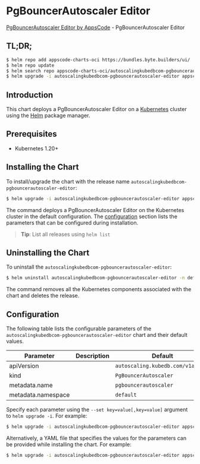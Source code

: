 # PgBouncerAutoscaler Editor

[PgBouncerAutoscaler Editor by AppsCode](https://appscode.com) - PgBouncerAutoscaler Editor

## TL;DR;

```bash
$ helm repo add appscode-charts-oci https://bundles.byte.builders/ui/
$ helm repo update
$ helm search repo appscode-charts-oci/autoscalingkubedbcom-pgbouncerautoscaler-editor --version=v0.9.0
$ helm upgrade -i autoscalingkubedbcom-pgbouncerautoscaler-editor appscode-charts-oci/autoscalingkubedbcom-pgbouncerautoscaler-editor -n default --create-namespace --version=v0.9.0
```

## Introduction

This chart deploys a PgBouncerAutoscaler Editor on a [Kubernetes](http://kubernetes.io) cluster using the [Helm](https://helm.sh) package manager.

## Prerequisites

- Kubernetes 1.20+

## Installing the Chart

To install/upgrade the chart with the release name `autoscalingkubedbcom-pgbouncerautoscaler-editor`:

```bash
$ helm upgrade -i autoscalingkubedbcom-pgbouncerautoscaler-editor appscode-charts-oci/autoscalingkubedbcom-pgbouncerautoscaler-editor -n default --create-namespace --version=v0.9.0
```

The command deploys a PgBouncerAutoscaler Editor on the Kubernetes cluster in the default configuration. The [configuration](#configuration) section lists the parameters that can be configured during installation.

> **Tip**: List all releases using `helm list`

## Uninstalling the Chart

To uninstall the `autoscalingkubedbcom-pgbouncerautoscaler-editor`:

```bash
$ helm uninstall autoscalingkubedbcom-pgbouncerautoscaler-editor -n default
```

The command removes all the Kubernetes components associated with the chart and deletes the release.

## Configuration

The following table lists the configurable parameters of the `autoscalingkubedbcom-pgbouncerautoscaler-editor` chart and their default values.

|     Parameter      | Description |                   Default                    |
|--------------------|-------------|----------------------------------------------|
| apiVersion         |             | <code>autoscaling.kubedb.com/v1alpha1</code> |
| kind               |             | <code>PgBouncerAutoscaler</code>             |
| metadata.name      |             | <code>pgbouncerautoscaler</code>             |
| metadata.namespace |             | <code>default</code>                         |


Specify each parameter using the `--set key=value[,key=value]` argument to `helm upgrade -i`. For example:

```bash
$ helm upgrade -i autoscalingkubedbcom-pgbouncerautoscaler-editor appscode-charts-oci/autoscalingkubedbcom-pgbouncerautoscaler-editor -n default --create-namespace --version=v0.9.0 --set apiVersion=autoscaling.kubedb.com/v1alpha1
```

Alternatively, a YAML file that specifies the values for the parameters can be provided while
installing the chart. For example:

```bash
$ helm upgrade -i autoscalingkubedbcom-pgbouncerautoscaler-editor appscode-charts-oci/autoscalingkubedbcom-pgbouncerautoscaler-editor -n default --create-namespace --version=v0.9.0 --values values.yaml
```
